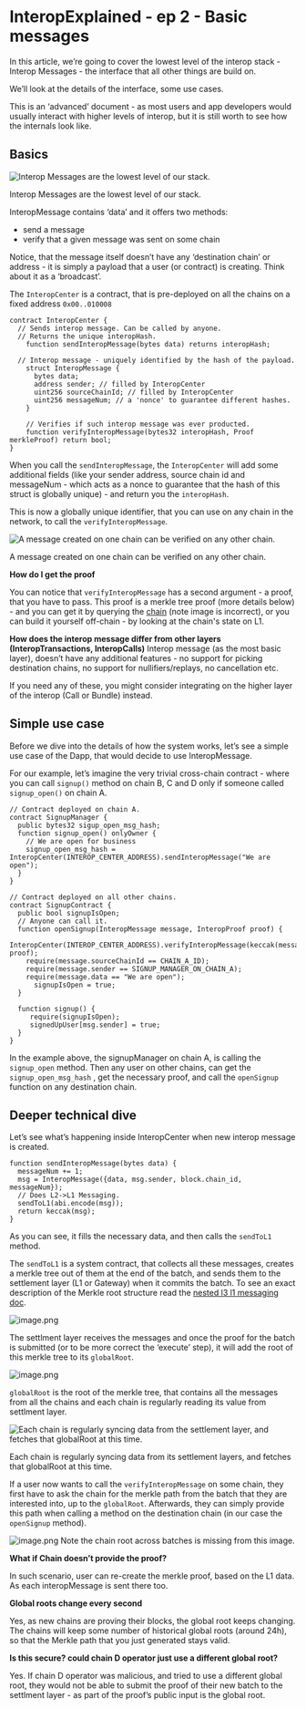 # InteropExplained - ep 2 - Basic messages

In this article, we’re going to cover the lowest level of the interop stack - Interop Messages - the interface that all other things are build on.

We’ll look at the details of the interface, some use cases.

This is an ‘advanced’ document - as most users and app developers would usually interact with higher levels of interop, but it is still worth to see how the internals look like.

## Basics

![Interop Messages are the lowest level of our stack.](./img/message_layers_A.png)

Interop Messages are the lowest level of our stack.

InteropMessage contains ‘data’ and it offers two methods:

- send a message
- verify that a given message was sent on some chain

Notice, that the message itself doesn’t have any ‘destination chain’ or address - it is simply a payload that a user (or contract) is creating. Think about it as a ‘broadcast’.

The `InteropCenter` is a contract, that is pre-deployed on all the chains on a fixed address `0x00..010008`

```solidity
contract InteropCenter {
  // Sends interop message. Can be called by anyone.
  // Returns the unique interopHash.
	function sendInteropMessage(bytes data) returns interopHash;

  // Interop message - uniquely identified by the hash of the payload.
	struct InteropMessage {
	  bytes data;
	  address sender; // filled by InteropCenter
	  uint256 sourceChainId; // filled by InteropCenter
	  uint256 messageNum; // a 'nonce' to guarantee different hashes.
	}
	
	// Verifies if such interop message was ever producted.
	function verifyInteropMessage(bytes32 interopHash, Proof merkleProof) return bool;
}
```

When you call the `sendInteropMessage`, the `InteropCenter`  will add some additional fields (like your sender address, source chain id and messageNum - which acts as a nonce to guarantee that the hash of this struct is globally unique) - and return you the `interopHash`.

This is now a globally unique identifier, that you can use on any chain in the network, to call the `verifyInteropMessage`.

![A message created on one chain can be verified on any other chain.](./img/verify_message.png)

A message created on one chain can be verified on any other chain.

**How do I get the proof**

You can notice that `verifyInteropMessage` has a second argument - a proof, that you have to pass. This proof is a merkle tree proof (more details below) - and you can get it by querying the [chain](https://docs.zksync.io/build/api-reference/zks-rpc#zks_getl2tol1msgproof) (note image is incorrect), or you can build it yourself off-chain - by looking at the chain's state on L1.

**How does the interop message differ from other layers (InteropTransactions, InteropCalls)**
Interop message (as the most basic layer), doesn’t have any additional features - no support for picking destination chains, no support for nullifiers/replays, no cancellation etc.

If you need any of these, you might consider integrating on the higher layer of the interop (Call or Bundle) instead.

## Simple use case

Before we dive into the details of how the system works, let’s see a simple use case of the Dapp, that would decide to use InteropMessage.

For our example, let’s imagine the very trivial cross-chain contract - where you can call `signup()` method on chain B, C and D only if someone called `signup_open()` on chain A.

```solidity
// Contract deployed on chain A.
contract SignupManager {
  public bytes32 sigup_open_msg_hash;
  function signup_open() onlyOwner {
    // We are open for business
    signup_open_msg_hash = InteropCenter(INTEROP_CENTER_ADDRESS).sendInteropMessage("We are open");
  }
}

// Contract deployed on all other chains.
contract SignupContract {
  public bool signupIsOpen;
  // Anyone can call it.
  function openSignup(InteropMessage message, InteropProof proof) {
    InteropCenter(INTEROP_CENTER_ADDRESS).verifyInteropMessage(keccak(message), proof);
    require(message.sourceChainId == CHAIN_A_ID);
    require(message.sender == SIGNUP_MANAGER_ON_CHAIN_A);
    require(message.data == "We are open");
	  signupIsOpen = true;
  }
  
  function signup() {
     require(signupIsOpen);
     signedUpUser[msg.sender] = true;  
  }
}
```

 

In the example above, the signupManager on chain A, is calling the `signup_open` method. Then any user on other chains, can get the `signup_open_msg_hash` , get the necessary proof, and call the `openSignup` function on any destination chain.

## Deeper technical dive

Let’s see what’s happening inside InteropCenter when new interop message is created.

```solidity
function sendInteropMessage(bytes data) {
  messageNum += 1;
  msg = InteropMessage({data, msg.sender, block.chain_id, messageNum});
  // Does L2->L1 Messaging.
  sendToL1(abi.encode(msg));
  return keccak(msg);
}
```

As you can see, it fills the necessary data, and then calls the `sendToL1` method.

The `sendToL1` is a system contract, that collects all these messages, creates a merkle tree out of them at the end of the batch, and sends them to the settlement layer (L1 or Gateway) when it commits the batch. 
To see an exact description of the Merkle root structure read the [nested l3 l1 messaging doc](../../gateway/nested_l3_l1_messaging.md).

![image.png](./img/chain_root.png)

The settlment layer receives the messages and once the proof for the batch is submitted (or to be more correct the ‘execute’ step), it will add the root of this merkle tree to its `globalRoot`.

![image.png](./img/global_root.png)

`globalRoot` is the root of the merkle tree, that contains all the messages from all the chains and each chain is regularly reading its value from settlment layer.

![Each chain is regularly syncing data from the settlement layer, and fetches that globalRoot at this time.](./img/gateway_chains.png)

Each chain is regularly syncing data from its settlement layers, and fetches that globalRoot at this time.

If a user now wants to call the `verifyInteropMessage` on some chain, they first have to ask the chain for the merkle path from the batch that they are interested into, up to the `globalRoot`. Afterwards, they can simply provide this path when calling a method on the destination chain (in our case the `openSignup`  method).

![image.png](./img/merkle_proof.png)
Note the chain root across batches is missing from this image. 

**What if Chain doesn’t provide the proof?**

In such scenario, user can re-create the merkle proof, based on the L1 data. As each interopMessage is sent there too.

**Global roots change every second**

Yes, as new chains are proving their blocks, the global root keeps changing. The chains will keep some number of historical global roots (around 24h), so that the Merkle path that you just generated stays valid.

**Is this secure? could chain D operator just use a different global root?**

Yes. If chain D operator was malicious, and tried to use a different global root, they would not be able to submit the proof of their new batch to the settlment layer - as part of the proof’s public input is the global root.
